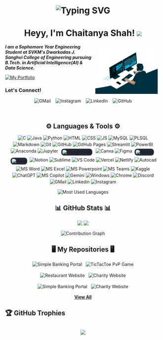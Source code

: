 <h1 align="center">
    <img src="https://readme-typing-svg.demolab.com?font=Georgia&size=30&pause=1000&color=30A8DD&center=true&vCenter=true&width=435&height=40&lines=Hello+there!!;Welcome+to+my+GitHub+profile." alt="Typing SVG" />
</h1>

<h1 align="center"> 
    Heyy, I'm Chaitanya Shah! <img src="https://media.giphy.com/media/hvRJCLFzcasrR4ia7z/giphy.gif" width="40px">
</h1>


<img align="right" width=40% style="margin: 10px" src="profile_readme-images/programmer.gif" />

_**I am a Sophomore Year Engineering Student at SVKM's Dwarkadas J. Sanghvi College of Engineering pursuing B.Tech. in Artificial Intelligence(AI) & Data Science.**_

[![My Portfolio](https://img.shields.io/badge/view_my_portfolio-040C18?style=for-the-badge&labelColor=040C18)](https://chaitanyashah.netlify.app)

### Let's Connect!
<p align="center">
  <a href="mailto:sendittochaitanya@gmail.com" style="text-decoration: none">
    <img src="https://skillicons.dev/icons?i=gmail" alt="GMail"/>
  </a>
  &nbsp;&nbsp;
  <a href="https://instagram.com/chaitanyashah_" style="text-decoration: none">
    <img src="https://skillicons.dev/icons?i=instagram" alt="Instagram"/>
  </a>
  &nbsp;&nbsp;
  <a href="https://www.linkedin.com/in/chaitanyav-shah" style="text-decoration: none">
    <img src="https://skillicons.dev/icons?i=linkedin" alt="LinkedIn"/>
  </a>
  &nbsp;&nbsp;
  <a href="https://github.com/ChaitanyaShah26" style="text-decoration: none">
    <img src="https://skillicons.dev/icons?i=github" alt="GitHub"/>
  </a>
</p>

<br>

<!-- <div style="background-color: #ffffff; padding: 10px;">
  <a href="https://github.com/ChaitanyaShah26" target="_blank"><img src="profile_readme-images/GitHub_Logo.png" height="50" alt="github-logo"></a> &nbsp;&nbsp;&nbsp;&nbsp;
    <a href="mailto:sendittochaitanya@gmail.com" target="_blank"><img src="profile_readme-images/Gmail_icon.png" height="50" alt="gmail-logo"></a> &nbsp;&nbsp;&nbsp;&nbsp; 
    <a href="https://www.linkedin.com/in/chaitanyav-shah" target="_blank"><img src="profile_readme-images/LinkedIn_Logo.png" height="50" alt="linkedin-logo"></a> &nbsp;&nbsp;&nbsp;&nbsp; 
    <a href="https://instagram.com/chaitanyashah_" target="_blank"><img src="profile_readme-images/Instagram_logo.png" height="50" alt="instagram-logo"></a>
</div> -->



<h2 align="center"> ⚙ Languages & Tools ⚙</h2>
<div style="margin: 10px; display: flex; flex-wrap: wrap; gap: 4px; justify-content: center">
    <img alt="C" src="https://go-skill-icons.vercel.app/api/icons?i=c"/>
    <img alt="Java" src="https://go-skill-icons.vercel.app/api/icons?i=java"/>
    <img alt="Python" src="https://go-skill-icons.vercel.app/api/icons?i=python"/>
    <img alt="HTML" src="https://go-skill-icons.vercel.app/api/icons?i=html"/>
    <img alt="CSS" src="https://go-skill-icons.vercel.app/api/icons?i=css"/>
    <img alt="JS" src="https://go-skill-icons.vercel.app/api/icons?i=javascript"/>
    <img alt="MySQL" src="https://go-skill-icons.vercel.app/api/icons?i=mysql"/>
    <img alt="PLSQL" src="https://go-skill-icons.vercel.app/api/icons?i=plsql"/>
    <img alt="Markdown" src="https://go-skill-icons.vercel.app/api/icons?i=markdown"/>
    <img alt="Git" src="https://go-skill-icons.vercel.app/api/icons?i=git"/>
    <img alt="GitHub" src="https://go-skill-icons.vercel.app/api/icons?i=github"/>
    <img alt="GitHub Pages" src="https://go-skill-icons.vercel.app/api/icons?i=githubpages"/>
    <img alt="Streamlit" src="https://go-skill-icons.vercel.app/api/icons?i=streamlit"/>
    <img alt="PowerBI" src="https://go-skill-icons.vercel.app/api/icons?i=pbi"/>
    <img alt="Anaconda" src="https://go-skill-icons.vercel.app/api/icons?i=anaconda"/>
    <img alt="Jupyter" src="https://go-skill-icons.vercel.app/api/icons?i=jupyter"/>
    <img alt="Google Colab" src="https://simpleskill.icons.workers.dev/svg?i=googlecolab" style="scale: 88%; background-color: #242938; padding: 4px; border-radius: 10px"/>
    <img alt="Canva" src="https://go-skill-icons.vercel.app/api/icons?i=canva"/>
    <img alt="Figma" src="https://go-skill-icons.vercel.app/api/icons?i=figma"/>
    <img alt="Framer" src="https://simpleskill.icons.workers.dev/svg?i=framer" style="scale: 88%;background-color: #242938; padding: 4px; border-radius: 10px"/>
    <img alt="Mural" src="https://simpleskill.icons.workers.dev/svg?i=mural" style="scale: 88%; background-color: #242938; padding: 4px; border-radius: 10px"/>
    <img alt="Notion" src="https://go-skill-icons.vercel.app/api/icons?i=notion"/>
    <img alt="Sublime" src="https://go-skill-icons.vercel.app/api/icons?i=sublime"/>
    <img alt="VS Code" src="https://go-skill-icons.vercel.app/api/icons?i=vscode"/>
    <img alt="Vercel" src="https://go-skill-icons.vercel.app/api/icons?i=vercel"/>
    <img alt="Netlify" src="https://go-skill-icons.vercel.app/api/icons?i=netlify"/>
    <img alt="Autocad" src="https://go-skill-icons.vercel.app/api/icons?i=autocad"/>
    <img alt="MS Word" src="https://go-skill-icons.vercel.app/api/icons?i=word"/>
    <img alt="MS Excel" src="https://go-skill-icons.vercel.app/api/icons?i=excel"/>
    <img alt="MS Powerpoint" src="https://go-skill-icons.vercel.app/api/icons?i=powerpoint"/>
    <img alt="MS Teams" src="https://go-skill-icons.vercel.app/api/icons?i=teams"/>
    <img alt="Kaggle" src="https://go-skill-icons.vercel.app/api/icons?i=kaggle"/>
    <img alt="ChatGPT" src="https://go-skill-icons.vercel.app/api/icons?i=chatgpt"/>
    <img alt="MS Copilot" src="https://go-skill-icons.vercel.app/api/icons?i=microsoftcopilot"/>
    <img alt="Gemini" src="https://go-skill-icons.vercel.app/api/icons?i=gemini"/>
    <img alt="Windows" src="https://go-skill-icons.vercel.app/api/icons?i=windows"/>
    <img alt="Chrome" src="https://go-skill-icons.vercel.app/api/icons?i=chrome"/>
    <img alt="Discord" src="https://go-skill-icons.vercel.app/api/icons?i=discord"/>
    <img alt="GMail" src="https://go-skill-icons.vercel.app/api/icons?i=gmail"/>
    <img alt="Linkedin" src="https://go-skill-icons.vercel.app/api/icons?i=linkedin"/>
    <img alt="Instagram" src="https://go-skill-icons.vercel.app/api/icons?i=instagram"/>
</div>
<p align="center">
    <img align="center" src="https://github-readme-stats.vercel.app/api/top-langs/?username=ChaitanyaShah26&theme=github_dark&hide_border=false&include_all_commits=true&count_private=true&layout=compact&card_width=320" alt="Most Used Languages"/>
</p>


<h2 align="center">📊 GitHub Stats 📊</h2>
<div align="center">
    <img align="center" width="46%" src="https://streak-stats.demolab.com/?user=ChaitanyaShah26&theme=github_dark&hide_border=false" />
    <img align="center" width="46%" src="https://github-readme-stats.vercel.app/api?username=ChaitanyaShah26&show_icons=true&rank_icon=github&theme=github_dark&hide_border=false&include_all_commits=true&count_private=true" />
    <br><br>
    <img src="https://github-readme-activity-graph.vercel.app/graph?username=ChaitanyaShah26&theme=react-dark&hide_border=false" width="100%" alt="Contribution Graph"/>
</div>


<h2 align="center">🖥️ My Repositories 🖥️</h2>
<div align="center" width="100%">
    <a align="left" width="46%" href="https://github.com/ChaitanyaShah26/Simple-Banking-Portal" style="text-decoration: none">
        <img align="center" width="46%" src="https://github-readme-stats.vercel.app/api/pin/?username=ChaitanyaShah26&repo=Simple-Banking-Portal&theme=github_dark&hide_border=false&border_radius=10" alt="Simple Banking Portal">
    </a>
    &nbsp;
    <a align="right" width="46%" href="https://github.com/ChaitanyaShah26/TicTacToe-PvP-Game" style="text-decoration: none">
        <img align="center" width="46%" src="https://github-readme-stats.vercel.app/api/pin/?username=ChaitanyaShah26&repo=TicTacToe-PvP-Game&theme=github_dark&hide_border=false&border_radius=10" alt="TicTacToe PvP Game">
    </a>
    <br><br>
    <a align="left" width="46%" href="https://github.com/ChaitanyaShah26/Restaurant-Website" style="text-decoration: none">
        <img align="center" width="46%" src="https://github-readme-stats.vercel.app/api/pin/?username=ChaitanyaShah26&repo=Restaurant-Website&theme=github_dark&hide_border=false&border_radius=10" alt="Restaurant Website">
    </a>
    &nbsp;
    <a align="right" width="46%" href="https://github.com/ChaitanyaShah26/Charity-Website" style="text-decoration: none">
        <img align="center" width="46%" src="https://github-readme-stats.vercel.app/api/pin/?username=ChaitanyaShah26&repo=Charity-Website&theme=github_dark&hide_border=false&border_radius=10" alt="Charity Website">
    </a>
    <br><br>
    <a align="left" width="46%" href="https://github.com/ChaitanyaShah26/BengaluruHousingDataAnalysis_Python-Project" style="text-decoration: none">
        <img align="center" width="46%" src="https://github-readme-stats.vercel.app/api/pin/?username=ChaitanyaShah26&repo=BengaluruHousingDataAnalysis_Python-Project&theme=github_dark&hide_border=false&border_radius=10" alt="Simple Banking Portal">
    </a>
    &nbsp;
    <a align="right" width="46%" href="https://github.com/ChaitanyaShah26/InventoryManagement_DBT-Project" style="text-decoration: none">
        <img align="center" width="46%" src="https://github-readme-stats.vercel.app/api/pin/?username=ChaitanyaShah26&repo=InventoryManagement_DBT-Project&theme=github_dark&hide_border=false&border_radius=10" alt="Charity Website">
    </a>
    <br><br>
    <a align="center" width="100%" href="https://github.com/ChaitanyaShah26?tab=repositories"><b>View All</b></a>
</div>

<h2>&#127942; GitHub Trophies<h2>
<p align="center">
  <img src="https://github-profile-trophy.vercel.app/?username=ChaitanyaShah26&theme=radical" />
</p>

##

<!--
<p align="center">
    <img src="https://visitcount.itsvg.in/api?id=ChaitanyaShah26&label=Profile%20Views&icon=0&color=12&pretty=true" alt="Profile Views">
</p>
-->

<!--

## My GitHub Repositories/Projects:
* Simple Banking Portal 
```
https://github.com/ChaitanyaShah26/Simple-Banking-Portal
```
> Languages Used:- `Java`&nbsp;&nbsp;`Java Swing`
* TicTacToe PvP Game
```
https://github.com/ChaitanyaShah26/TicTacToe-PvP-Game
```
> Languages Used:- `Java`&nbsp;&nbsp;`Java Swing`
* Restaurant Website
```
https://github.com/ChaitanyaShah26/Restaurant-Website
```
> Languages Used:- `HTML`&nbsp;&nbsp;`CSS`
* Charity Website
```
https://github.com/ChaitanyaShah26/Charity-Website
```
> Languages Used:- `HTML`&nbsp;&nbsp;`CSS`

-->
